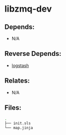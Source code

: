 # libzmq-dev

## Depends:

  -  N/A

## Reverse Depends:

  -  [logstash](/salt/logstash)

## Relates:

  -  N/A

## Files:

```bash
.
├── init.sls
└── map.jinja
```

